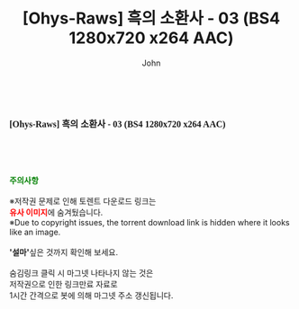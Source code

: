 ﻿---
layout: post
title:  "[Ohys-Raws] 흑의 소환사 - 03 (BS4 1280x720 x264 AAC)"
author: John
categories: [ 애니메이션 ]
tags: [  ]
image:  
description: "[Ohys-Raws] 흑의 소환사 - 03 (BS4 1280x720 x264 AAC) torrent 정보 공유"
toc: true
toc_sticky: true
---

<br>
<div class="view-img">
<a class="view_image" href="https://torrentmobile59.com/bbs/view_image.php?fn=%2Fdata%2Ffile%2Fani%2F1999782722_6ceFH0ah_0c319292c26993f1cb540146290a6cbf7f2cb373.jpg" target="_blank"><img alt="" class="img-tag" content="https://torrentmobile59.com/data/file/ani/1999782722_6ceFH0ah_0c319292c26993f1cb540146290a6cbf7f2cb373.jpg" itemprop="image" src="https://torrentmobile59.com/data/file/ani/1999782722_6ceFH0ah_0c319292c26993f1cb540146290a6cbf7f2cb373.jpg"/></a></div><div class="view-content" itemprop="description">
<p><span style="font-family:nanumsquareround;font-size:16px;font-weight:700;white-space:nowrap;background-color:rgb(255,255,255);">[Ohys-Raws] 흑의 소환사 - 03 (BS4 1280x720 x264 AAC)</span> </p> </div>
    
<br><br><br>
<p data-ke-size="size16"><b><span style="color: green;">주의사항</span></b><br /><br />※저작권 문제로 인해 토렌트 다운로드 링크는<br /><b><span style="color: red;">유사 이미지</span></b>에 숨겨뒀습니다.<br />※Due to copyright issues, the torrent download link is hidden where it looks like an image.<br /><br /><b>'설마'</b>싶은 것까지 확인해 보세요.<br /><br />숨김링크 클릭 시 마그넷 나타나지 않는 것은<br />저작권으로 인한 링크만료 자료로<br />1시간 간격으로 봇에 의해 마그넷 주소 갱신됩니다.</p>
